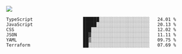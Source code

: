 ![](https://github-profile-summary-cards.vercel.app/api/cards/profile-details?username=igtm&theme=dracula)
<!--START_SECTION:waka-->

```text
TypeScript                   ██████░░░░░░░░░░░░░░░░░░░   24.01 %
JavaScript                   █████░░░░░░░░░░░░░░░░░░░░   20.13 %
CSS                          ███░░░░░░░░░░░░░░░░░░░░░░   12.02 %
JSON                         ██▓░░░░░░░░░░░░░░░░░░░░░░   11.11 %
YAML                         ██▒░░░░░░░░░░░░░░░░░░░░░░   09.75 %
Terraform                    ██░░░░░░░░░░░░░░░░░░░░░░░   07.69 %
```

<!--END_SECTION:waka-->
